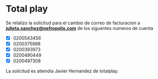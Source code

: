 # Total play


Se relalizo la solicitud para el cambio de correo de facturacion a 
**julieta.sanchez@nefropolis.com** de los siguentes numeros de cuenta

- [x] 0200543456
- [x] 0200375988
- [x] 0200393973
- [x] 0200490449
- [x] 0200497308 

La solicitud es atiendia Javier Hernandez de totalplay.